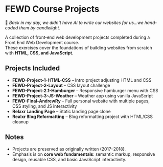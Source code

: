 # FEWD Course Projects  

👴 *Back in my day, we didn’t have AI to write our websites for us…we hand-coded them by candlelight.*  

A collection of front-end web development projects completed during a Front End Web Development course.  
These exercises cover the foundations of building websites from scratch with **HTML, CSS, and JavaScript**.  

## Projects Included
- **FEWD-Project-1-HTML-CSS** – Intro project adjusting HTML and CSS  
- **FEWD-Project-2-Layout** – CSS layout challenge  
- **FEWD-Project-2.1-Hamburger** – Responsive hamburger menu with CSS  
- **FEWD-Project-3-JS-Weather** – Weather app using vanilla JavaScript  
- **FEWD-Final-AndrewRy** – Full personal website with multiple pages, CSS styling, and JS interactivity  
- **Relaxr Landing Page** – Static landing page clone  
- **Realxr Blog Reformatting** – Blog reformatting project with HTML/CSS cleanup  

## Notes
- Projects are preserved as originally written (2017–2018).  
- Emphasis is on **core web fundamentals**: semantic markup, responsive design, reusable CSS, and basic JavaScript interactivity.  
